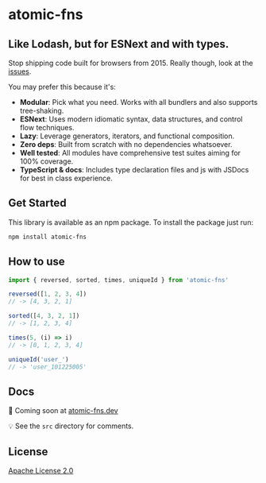# atomic-fns

## Like Lodash, but for ESNext and with types.

Stop shipping code built for browsers from 2015. Really though, look at the [issues](https://github.com/lodash/lodash/issues/2930).

You may prefer this because it's:

* **Modular**: Pick what you need. Works with all bundlers and also supports tree-shaking.
* **ESNext**: Uses modern idiomatic syntax, data structures, and control flow techniques.
* **Lazy**: Leverage generators, iterators, and functional composition.
* **Zero deps**: Built from scratch with no dependencies whatsoever.
* **Well tested**: All modules have comprehensive test suites aiming for 100% coverage.
* **TypeScript & docs**: Includes type declaration files and js with JSDocs for best in class experience.

## Get Started

This library is available as an npm package. To install the package just run:

```bash
npm install atomic-fns
```

## How to use
```typescript
import { reversed, sorted, times, uniqueId } from 'atomic-fns'

reversed([1, 2, 3, 4])
// -> [4, 3, 2, 1]

sorted([4, 3, 2, 1])
// -> [1, 2, 3, 4]

times(5, (i) => i)
// -> [0, 1, 2, 3, 4]

uniqueId('user_')
// -> 'user_101225005'
```

## Docs

🚢 Coming soon at [atomic-fns.dev](https://atomic-fns.dev)

💡 See the `src` directory for comments.

## License

[Apache License 2.0](http://www.apache.org/licenses/LICENSE-2.0)
